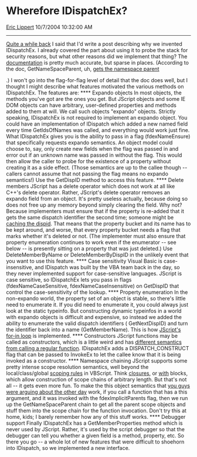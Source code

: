 <div id="page">

# Wherefore IDispatchEx?

[Eric Lippert](https://social.msdn.microsoft.com/profile/Eric%20Lippert) 10/7/2004 10:32:00 AM

-----

<div id="content">

[Quite a while back](http://weblogs.asp.net/ericlippert/archive/2004/01/23/62302.aspx) I said that I'd write a post describing why we invented IDispatchEx. I already covered the part about using it to probe the stack for security reasons, but what other reasons did we implement that thing? The [documentation](http://msdn.microsoft.com/library/default.asp?url=/library/en-us/script56/html/jslrfIDispatchEx.asp) is pretty much accurate, but sparse in places. (According to the doc, GetNameSpaceParent, uh, [<span class="underline">gets the namespace parent</span>](http://msdn.microsoft.com/library/default.asp?url=/library/en-us/script56/html/lrfIDispatchExGetNameSpaceParent.asp)

.) I won't go into the flag-for-flag level of detail that the doc does well, but I thought I might describe what features motivated the various methods on IDispatchEx. The features are: **** Expando objects In most objects, the methods you've got are the ones you get. But JScript objects and some IE DOM objects can have arbitrary, user-defined properties and methods added to them at will. We call such objects "expando" objects. Strictly speaking, IDispatchEx is not required to implement an expando object. You could have an implementation of IDispatch which added a new named field every time GetIdsOfNames was called, and everything would work just fine. What IDispatchEx gives you is the ability to pass in a flag (fdexNameEnsure) that specifically requests expando semantics. An object model could choose to, say, only create new fields when the flag was passed in and error out if an unknown name was passed in without the flag. This would then allow the caller to probe for the existence of a property without creating it as a side effect. (Those semantics are up to the callee though -- callers cannot assume that not passing the flag means no expando semantics\!) Use the GetDispID method to access this feature. **** Delete members JScript has a delete operator which does not work at all like C++'s delete operator. Rather, JScript's delete operator removes an expando field from an object. It's pretty useless actually, because doing so does not free up any memory beyond simply clearing the field. Why not? Because implementers must ensure that if the property is re-added that it gets the same dispatch identifier the second time; someone might be [<span class="underline">caching the dispid</span>](http://weblogs.asp.net/ericlippert/archive/2003/09/16/53027.aspx). That means that the property bucket and its name has to be kept around, and worse, that every property bucket needs a flag that marks whether it's deleted or not. (The implementer must also ensure that property enumeration continues to work even if the enumerator -- see below -- is presently sitting on a property that was just deleted.) Use DeleteMemberByName or DeleteMemberByDispID in the unlikely event that you want to use this feature. **** Case sensitivity Visual Basic is case-insensitive, and IDispatch was built by the VBA team back in the day, so they never implemented support for case-sensitive languages. JScript is case sensitive, so IDispatchEx lets you pass in flags (fdexNameCaseSensitive, fdexNameCaseInsensitive) on GetDispID that control the case-sensitivity of the lookup. **** Property enumeration In the non-expando world, the property set of an object is stable, so there's little need to enumerate it. If you did need to enumerate it, you could always just look at the static typeinfo. But constructing dynamic typeinfos in a world with expando objects is difficult and expensive, so instead we added the ability to enumerate the valid dispatch identifiers ( GetNextDispID) and turn the identifier back into a name (GetMemberName). This is how [<span class="underline">JScript's for-in loop</span>](http://weblogs.asp.net/ericlippert/archive/2003/09/22/53063.aspx) is implemented. **** Constructors JScript functions may be called as constructors, which is a little weird and has [<span class="underline">different semantics from calling a regular function</span>](http://weblogs.asp.net/ericlippert/archive/2003/11/06/53352.aspx). IDispatchEx adds a DISPATCH\_CONSTRUCT flag that can be passed to InvokeEx to let the callee know that it is being invoked as a constructor. **** Namespace chaining JScript supports some pretty intense scope resolution semantics, well beyond the local/class/global [<span class="underline">scoping rules</span>](http://weblogs.asp.net/ericlippert/archive/2004/06/18/159378.aspx) in VBScript. Think [<span class="underline">closures</span>](http://blogs.msdn.com/ericlippert/archive/2003/09/17/53028.aspx), or [<span class="underline">with</span>](http://weblogs.asp.net/ericlippert/archive/2003/10/03/53136.aspx) blocks, which allow construction of scope chains of arbitrary length. But that's not all -- it gets even more fun. To make the this object semantics that [you guys were arguing about the other day](http://weblogs.asp.net/ericlippert/archive/2004/09/20/231852.aspx) work, if you call a function that has a this argument, and it was invoked with the fdexImplicitParents flag, then we run up the GetNameSpaceParent chain to get all the parent scope objects and stuff them into the scope chain for the function invocation. Don't try this at home, kids; I barely remember how any of this stuff works. **** Debugger support Finally IDispatchEx has a GetMemberProperties method which is never used by JScript. Rather, it's used by the script debugger so that the debugger can tell you whether a given field is a method, property, etc. So there you go -- a whole lot of new features that were difficult to shoehorn into IDispatch, so we implemented a new interface.  

</div>

</div>

